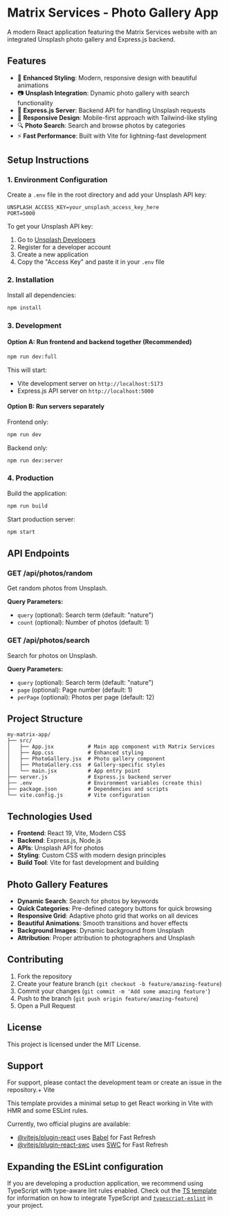 # Matrix Services - Photo Gallery App

A modern React application featuring the Matrix Services website with an integrated Unsplash photo gallery and Express.js backend.

## Features

- 🎨 **Enhanced Styling**: Modern, responsive design with beautiful animations
- 📷 **Unsplash Integration**: Dynamic photo gallery with search functionality
- 🚀 **Express.js Server**: Backend API for handling Unsplash requests
- 📱 **Responsive Design**: Mobile-first approach with Tailwind-like styling
- 🔍 **Photo Search**: Search and browse photos by categories
- ⚡ **Fast Performance**: Built with Vite for lightning-fast development

## Setup Instructions

### 1. Environment Configuration

Create a `.env` file in the root directory and add your Unsplash API key:

```env
UNSPLASH_ACCESS_KEY=your_unsplash_access_key_here
PORT=5000
```

To get your Unsplash API key:
1. Go to [Unsplash Developers](https://unsplash.com/developers)
2. Register for a developer account
3. Create a new application
4. Copy the "Access Key" and paste it in your `.env` file

### 2. Installation

Install all dependencies:

```bash
npm install
```

### 3. Development

#### Option A: Run frontend and backend together (Recommended)
```bash
npm run dev:full
```

This will start:
- Vite development server on `http://localhost:5173`
- Express.js API server on `http://localhost:5000`

#### Option B: Run servers separately

Frontend only:
```bash
npm run dev
```

Backend only:
```bash
npm run dev:server
```

### 4. Production

Build the application:
```bash
npm run build
```

Start production server:
```bash
npm start
```

## API Endpoints

### GET /api/photos/random
Get random photos from Unsplash.

**Query Parameters:**
- `query` (optional): Search term (default: "nature")
- `count` (optional): Number of photos (default: 1)

### GET /api/photos/search
Search for photos on Unsplash.

**Query Parameters:**
- `query` (optional): Search term (default: "nature")
- `page` (optional): Page number (default: 1)
- `perPage` (optional): Photos per page (default: 12)

## Project Structure

```
my-matrix-app/
├── src/
│   ├── App.jsx           # Main app component with Matrix Services
│   ├── App.css           # Enhanced styling
│   ├── PhotoGallery.jsx  # Photo gallery component
│   ├── PhotoGallery.css  # Gallery-specific styles
│   └── main.jsx          # App entry point
├── server.js             # Express.js backend server
├── .env                  # Environment variables (create this)
├── package.json          # Dependencies and scripts
└── vite.config.js        # Vite configuration
```

## Technologies Used

- **Frontend**: React 19, Vite, Modern CSS
- **Backend**: Express.js, Node.js
- **APIs**: Unsplash API for photos
- **Styling**: Custom CSS with modern design principles
- **Build Tool**: Vite for fast development and building

## Photo Gallery Features

- **Dynamic Search**: Search for photos by keywords
- **Quick Categories**: Pre-defined category buttons for quick browsing
- **Responsive Grid**: Adaptive photo grid that works on all devices
- **Beautiful Animations**: Smooth transitions and hover effects
- **Background Images**: Dynamic background from Unsplash
- **Attribution**: Proper attribution to photographers and Unsplash

## Contributing

1. Fork the repository
2. Create your feature branch (`git checkout -b feature/amazing-feature`)
3. Commit your changes (`git commit -m 'Add some amazing feature'`)
4. Push to the branch (`git push origin feature/amazing-feature`)
5. Open a Pull Request

## License

This project is licensed under the MIT License.

## Support

For support, please contact the development team or create an issue in the repository.+ Vite

This template provides a minimal setup to get React working in Vite with HMR and some ESLint rules.

Currently, two official plugins are available:

- [@vitejs/plugin-react](https://github.com/vitejs/vite-plugin-react/blob/main/packages/plugin-react) uses [Babel](https://babeljs.io/) for Fast Refresh
- [@vitejs/plugin-react-swc](https://github.com/vitejs/vite-plugin-react/blob/main/packages/plugin-react-swc) uses [SWC](https://swc.rs/) for Fast Refresh

## Expanding the ESLint configuration

If you are developing a production application, we recommend using TypeScript with type-aware lint rules enabled. Check out the [TS template](https://github.com/vitejs/vite/tree/main/packages/create-vite/template-react-ts) for information on how to integrate TypeScript and [`typescript-eslint`](https://typescript-eslint.io) in your project.
